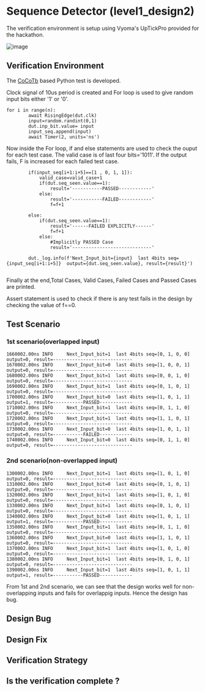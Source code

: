 # Sequence Detector (level1_design2)

The verification environment is setup using Vyoma's UpTickPro provided for the hackathon.

![image](https://user-images.githubusercontent.com/65393666/182014417-a655843a-065d-4d84-a3dd-ba18d8a130f1.png)

## Verification Environment

The [CoCoTb](https://www.cocotb.org/) based Python test is developed.

Clock signal of 10us period is created and For loop is used to give random input bits either '1' or '0'.
```
for i in range(n):
        await RisingEdge(dut.clk)
        input=random.randint(0,1)
        dut.inp_bit.value= input
        input_seq.append(input)
        await Timer(2, units='ns')
```

Now inside the For loop, if and else statements are used to check the ouput for each test case. 
The valid case is of last four bits='1011'. If the output fails, F is increased for each failed test case.

```
        if(input_seq[i+1:i+5]==[1 , 0, 1, 1]):
            valid_case=valid_case+1
            if(dut.seq_seen.value==1):
                result='-----------PASSED------------'
            else:
                result='-----------FAILED------------'
                f=f+1

        else:
            if(dut.seq_seen.value==1):
                result='------FAILED EXPLICITLY------'
                f=f+1
            else:
                #Implicitly PASSED Case
                result='-----------------------------'
     
        dut._log.info(f'Next_Input_bit={input}  last 4bits seq={input_seq[i+1:i+5]}  output={dut.seq_seen.value}, result={result}')
        
```

Finally at the end,Total Cases, Valid Cases, Failed Cases and Passed Cases are printed.

Assert statement is used to check if there is any test fails in the design by checking the value of f==0.

## Test Scenario

### 1st scenario(overlapped input)

```
1660002.00ns INFO     Next_Input_bit=1  last 4bits seq=[0, 1, 0, 0]  output=0, result=-----------------------------
1670002.00ns INFO     Next_Input_bit=0  last 4bits seq=[1, 0, 0, 1]  output=0, result=-----------------------------
1680002.00ns INFO     Next_Input_bit=1  last 4bits seq=[0, 0, 1, 0]  output=0, result=-----------------------------
1690002.00ns INFO     Next_Input_bit=1  last 4bits seq=[0, 1, 0, 1]  output=0, result=-----------------------------
1700002.00ns INFO     Next_Input_bit=0  last 4bits seq=[1, 0, 1, 1]  output=1, result=-----------PASSED------------
1710002.00ns INFO     Next_Input_bit=1  last 4bits seq=[0, 1, 1, 0]  output=0, result=-----------------------------
1720002.00ns INFO     Next_Input_bit=1  last 4bits seq=[1, 1, 0, 1]  output=0, result=-----------------------------
1730002.00ns INFO     Next_Input_bit=0  last 4bits seq=[1, 0, 1, 1]  output=0, result=-----------FAILED------------
1740002.00ns INFO     Next_Input_bit=0  last 4bits seq=[0, 1, 1, 0]  output=0, result=-----------------------------
```

### 2nd scenario(non-overlapped input)

```
1300002.00ns INFO     Next_Input_bit=1  last 4bits seq=[1, 0, 1, 0]  output=0, result=-----------------------------
1310002.00ns INFO     Next_Input_bit=0  last 4bits seq=[0, 1, 0, 1]  output=0, result=-----------------------------
1320002.00ns INFO     Next_Input_bit=1  last 4bits seq=[1, 0, 1, 0]  output=0, result=-----------------------------
1330002.00ns INFO     Next_Input_bit=1  last 4bits seq=[0, 1, 0, 1]  output=0, result=-----------------------------
1340002.00ns INFO     Next_Input_bit=0  last 4bits seq=[1, 0, 1, 1]  output=1, result=-----------PASSED------------
1350002.00ns INFO     Next_Input_bit=1  last 4bits seq=[0, 1, 1, 0]  output=0, result=-----------------------------
1360002.00ns INFO     Next_Input_bit=0  last 4bits seq=[1, 1, 0, 1]  output=0, result=-----------------------------
1370002.00ns INFO     Next_Input_bit=1  last 4bits seq=[1, 0, 1, 0]  output=0, result=-----------------------------
1380002.00ns INFO     Next_Input_bit=1  last 4bits seq=[0, 1, 0, 1]  output=0, result=-----------------------------
1390002.00ns INFO     Next_Input_bit=1  last 4bits seq=[1, 0, 1, 1]  output=1, result=-----------PASSED------------
```

From 1st and 2nd scenario, we can see that the design works well for non-overlapping inputs and fails for overlappig inputs. Hence the design has bug.

## Design Bug

    

## Design Fix

## Verification Strategy



## Is the verification complete ?

